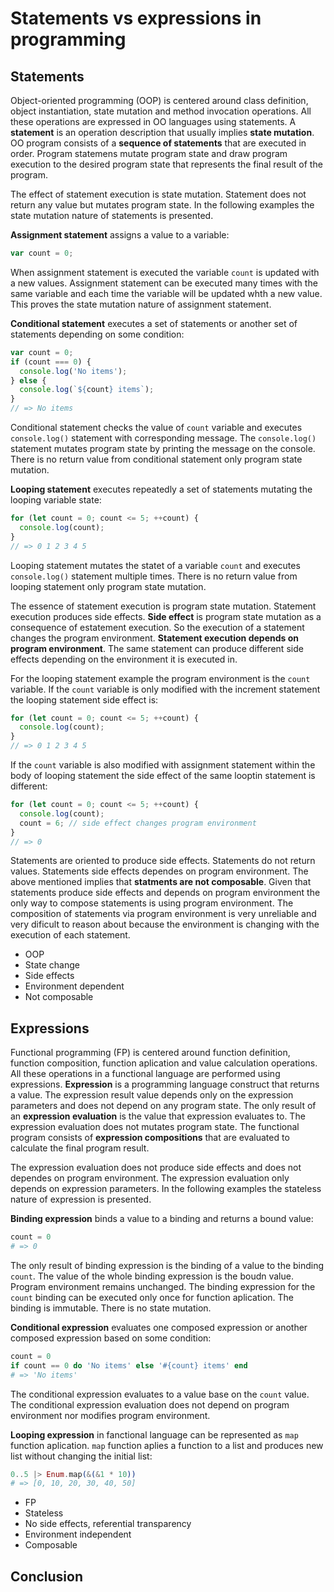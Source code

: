 # Statements vs expressions in programming

## Statements

Object-oriented programming (OOP) is centered around class definition, object
instantiation, state mutation and method invocation operations. All these
operations are expressed in OO languages using statements. A **statement** is an
operation description that usually implies **state mutation**. OO program
consists of a **sequence of statements** that are executed in order. Program
statemens mutate program state and draw program execution to the desired program
state that represents the final result of the program.

The effect of statement execution is state mutation. Statement does not return
any value but mutates program state. In the following examples the state
mutation nature of statements is presented.

**Assignment statement** assigns a value to a variable:
```javascript
var count = 0;
```
When assignment statement is executed the variable `count` is updated with a new
values. Assignment statement can be executed many times with the same variable
and each time the variable will be updated whth a new value. This proves the
state mutation nature of assignment statement.

**Conditional statement** executes a set of statements or another set of
statements depending on some condition:
```javascript
var count = 0;
if (count === 0) {
  console.log('No items');
} else {
  console.log(`${count} items`);
}
// => No items
```
Conditional statement checks the value of `count` variable and executes
`console.log()` statement with corresponding message. The `console.log()`
statement mutates program state by printing the message on the console. There is
no return value from conditional statement only program state mutation.

**Looping statement** executes repeatedly a set of statements mutating the
looping variable state:
```javascript
for (let count = 0; count <= 5; ++count) {
  console.log(count);
}
// => 0 1 2 3 4 5
```
Looping statement mutates the statet of a variable `count` and executes
`console.log()` statement multiple times. There is no return value from looping
statement only program state mutation.

The essence of statement execution is program state mutation. Statement
execution produces side effects. **Side effect** is program state mutation as a
consequence of estatement execution. So the execution of a statement changes the
program environment. **Statement execution depends on program environment**. The
same statement can produce different side effects depending on the environment
it is executed in.

For the looping statement example the program environment is the `count`
variable. If the `count` variable is only modified with the increment statement
the looping statement side effect is:
```javascript
for (let count = 0; count <= 5; ++count) {
  console.log(count);
}
// => 0 1 2 3 4 5
```
If the `count` variable is also modified with assignment statement within the
body of looping statement the side effect of the same looptin statement is
different:
```javascript
for (let count = 0; count <= 5; ++count) {
  console.log(count);
  count = 6; // side effect changes program environment
}
// => 0
```

Statements are oriented to produce side effects. Statements do not return
values. Statements side effects dependes on program environment. The above
mentioned implies that **statments are not composable**. Given that statements
produce side effects and depends on program environment the only way to compose
statements is using program environment. The composition of statements via
program environment is very unreliable and very dificult to reason about because
the environment is changing with the execution of each statement.

- OOP
- State change
- Side effects
- Environment dependent
- Not composable

## Expressions

Functional programming (FP) is centered around function definition, function
composition, function aplication and value calculation operations. All these
operations in a functional language are performed using expressions.
**Expression** is a programming language construct that returns a value. The
expression result value depends only on the expression parameters and does not
depend on any program state. The only result of an **expression evaluation** is
the value that expression evaluates to. The expression evaluation does not
mutates program state. The functional program consists of **expression
compositions** that are evaluated to calculate the final program result.

The expression evaluation does not produce side effects and does not dependes on
program environment. The expression evaluation only depends on expression
parameters. In the following examples the stateless nature of expression is
presented.

**Binding expression** binds a value to a binding and returns a bound value:
```elixir
count = 0
# => 0
```
The only result of binding expression is the binding of a value to the binding
`count`. The value of the whole binding expression is the boudn value. Program
environment remains unchanged. The binding expression for the `count` binding
can be executed only once for function aplication. The binding is
immutable. There is no state mutation.

**Conditional expression** evaluates one composed expression or another composed
expression based on some condition:
```elixir
count = 0
if count == 0 do 'No items' else '#{count} items' end
# => 'No items'
```
The conditional expression evaluates to a value base on the `count` value. The
conditional expression evaluation does not depend on program environment nor
modifies program environment.

**Looping expression** in fanctional language can be represented as `map`
function aplication. `map` function aplies a function to a list and produces new
list without changing the initial list:
```elixir
0..5 |> Enum.map(&(&1 * 10))
# => [0, 10, 20, 30, 40, 50]
```

- FP
- Stateless
- No side effects, referential transparency
- Environment independent
- Composable

## Conclusion
